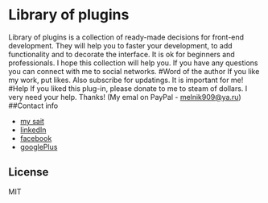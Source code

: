 # Library of plugins
Library of plugins is a collection of ready-made decisions for front-end development. They will help you to faster your development, to add functionality and to decorate the interface. It is ok for beginners and professionals. I hope this collection will help you. If you have any questions you can connect with me to social networks.
#Word of the author
If you like my work, put likes. Also subscribe for updatings. It is important for me!
#Help
If you liked this plug-in, please donate to me to steam of dollars. I very need your help. Thanks! (My emal on PayPal - melnik909@ya.ru)
##Contact info
  * [my sait](http://stas-melnikov.ru)
  * [linkedIn](https://www.linkedin.com/in/melnik909)
  * [facebook](https://www.facebook.com/melnik909)
  * [googlePlus](https://plus.google.com/u/0/107045860611946174330/posts)
  
## License
MIT



